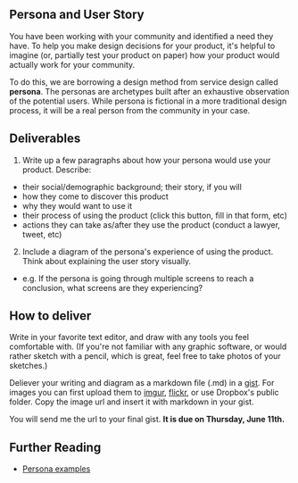 ## Persona and User Story

You have been working with your community and identified a need they have. To help you make design decisions for your product, it's helpful to imagine (or, partially test your product on paper) how your product would actually work for your community.

To do this, we are borrowing a design method from service design called **persona**. The personas are archetypes built after an exhaustive observation of the potential users. While persona is fictional in a more traditional design process, it will be a real person from the community in your case.

## Deliverables

1. Write up a few paragraphs about how your persona would use your product. Describe:
  - their social/demographic background; their story, if you will
  - how they come to discover this product
  - why they would want to use it
  - their process of using the product (click this button, fill in that form, etc)
  - actions they can take as/after they use the product (conduct a lawyer, tweet, etc)
2. Include a diagram of the persona's experience of using the product. Think about explaining the user story visually.
  - e.g. If the persona is going through multiple screens to reach a conclusion, what screens are they experiencing?

## How to deliver

Write in your favorite text editor, and draw with any tools you feel comfortable with. (If you're not familiar with any graphic software, or would rather sketch with a pencil, which is great, feel free to take photos of your sketches.)

Deliever your writing and diagram as a markdown file (.md) in a [gist](https://gist.github.com/). For images you can first upload them to [imgur](http://imgur.com/), [flickr](https://www.flickr.com/), or use Dropbox's public folder. Copy the image url and insert it with markdown in your gist.

You will send me the url to your final gist. **It is due on Thursday, June 11th.**

## Further Reading

- [Persona examples](http://www.servicedesigntools.org/tools/40)
